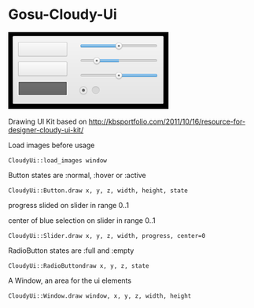 Gosu-Cloudy-Ui
==============

![Current elements](/screenshot.png)

Drawing UI Kit based on http://kbsportfolio.com/2011/10/16/resource-for-designer-cloudy-ui-kit/

Load images before usage

    CloudyUi::load_images window

Button states are :normal, :hover or :active

    CloudyUi::Button.draw x, y, z, width, height, state
    
progress slided on slider in range 0..1

center of blue selection on slider in range 0..1
    
    CloudyUi::Slider.draw x, y, z, width, progress, center=0

RadioButton states are :full and :empty

    CloudyUi::RadioButtondraw x, y, z, state

A Window, an area for the ui elements
    
    CloudyUi::Window.draw window, x, y, z, width, height